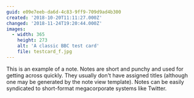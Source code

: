 ```yaml
---
guid: e09e7eeb-da6d-4c83-9ff9-709d9ad4b300
created: '2018-10-20T11:11:27.000Z'
changed: '2018-11-24T19:20:44.000Z'
images:
  - width: 365
    height: 273
    alt: 'A classic BBC test card'
    file: testcard_f.jpg
---
```


This is an example of a note. Notes are short and punchy and used for getting across quickly. They usually don't have assigned titles (although one may be generated by the note view template). Notes can be easily syndicated to short-format megacorporate systems like Twitter.